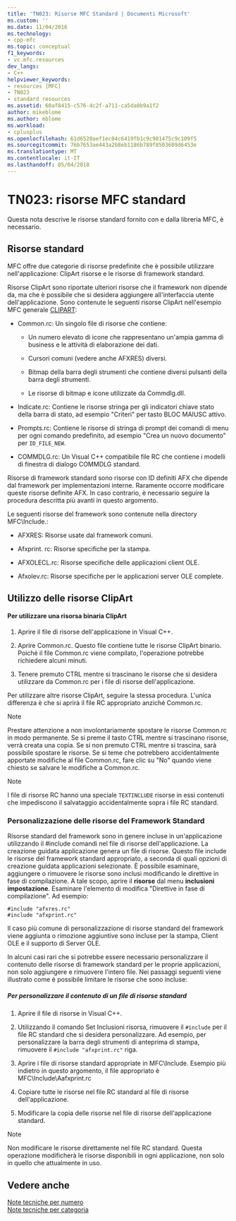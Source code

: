 ```yaml
---
title: 'TN023: Risorse MFC Standard | Documenti Microsoft'
ms.custom: ''
ms.date: 11/04/2016
ms.technology:
- cpp-mfc
ms.topic: conceptual
f1_keywords:
- vc.mfc.resources
dev_langs:
- C++
helpviewer_keywords:
- resources [MFC]
- TN023
- standard resources
ms.assetid: 60af8415-c576-4c2f-a711-ca5da0b9a1f2
author: mikeblome
ms.author: mblome
ms.workload:
- cplusplus
ms.openlocfilehash: 61d6520aef1ec04c6419fb1c9c901475c9c109f5
ms.sourcegitcommit: 76b7653ae443a2b8eb1186b789f8503609d6453e
ms.translationtype: MT
ms.contentlocale: it-IT
ms.lasthandoff: 05/04/2018
---
```

# <a name="tn023-standard-mfc-resources"></a>TN023: risorse MFC standard
Questa nota descrive le risorse standard fornito con e dalla libreria MFC, è necessario.  
  
## <a name="standard-resources"></a>Risorse standard  
 MFC offre due categorie di risorse predefinite che è possibile utilizzare nell'applicazione: ClipArt risorse e le risorse di framework standard.  
  
 Risorse ClipArt sono riportate ulteriori risorse che il framework non dipende da, ma che è possibile che si desidera aggiungere all'interfaccia utente dell'applicazione. Sono contenute le seguenti risorse ClipArt nell'esempio MFC generale [CLIPART](../visual-cpp-samples.md):  
  
-   Common.rc: Un singolo file di risorse che contiene:  
  
    -   Un numero elevato di icone che rappresentano un'ampia gamma di business e le attività di elaborazione dei dati.  
  
    -   Cursori comuni (vedere anche AFXRES) diversi.  
  
    -   Bitmap della barra degli strumenti che contiene diversi pulsanti della barra degli strumenti.  
  
    -   Le risorse di bitmap e icone utilizzate da Commdlg.dll.  
  
-   Indicate.rc: Contiene le risorse stringa per gli indicatori chiave stato della barra di stato, ad esempio "Criteri" per tasto BLOC MAIUSC attivo.  
  
-   Prompts.rc: Contiene le risorse di stringa di prompt dei comandi di menu per ogni comando predefinito, ad esempio "Crea un nuovo documento" per `ID_FILE_NEW`.  
  
-   COMMDLG.rc: Un Visual C++ compatibile file RC che contiene i modelli di finestra di dialogo COMMDLG standard.  
  
 Risorse di framework standard sono risorse con ID definiti AFX che dipende dal framework per implementazioni interne. Raramente occorre modificare queste risorse definite AFX. In caso contrario, è necessario seguire la procedura descritta più avanti in questo argomento.  
  
 Le seguenti risorse del framework sono contenute nella directory MFC\Include.:  
  
-   AFXRES: Risorse usate dal framework comuni.  
  
-   Afxprint. rc: Risorse specifiche per la stampa.  
  
-   AFXOLECL.rc: Risorse specifiche delle applicazioni client OLE.  
  
-   Afxolev.rc: Risorse specifiche per le applicazioni server OLE complete.  
  
## <a name="using-clip-art-resources"></a>Utilizzo delle risorse ClipArt  
  
#### <a name="to-use-a-clip-art-binary-resource"></a>Per utilizzare una risorsa binaria ClipArt  
  
1.  Aprire il file di risorse dell'applicazione in Visual C++.  
  
2.  Aprire Common.rc. Questo file contiene tutte le risorse ClipArt binario. Poiché il file Common.rc viene compilato, l'operazione potrebbe richiedere alcuni minuti.  
  
3.  Tenere premuto CTRL mentre si trascinano le risorse che si desidera utilizzare da Common.rc per i file di risorse dell'applicazione.  
  
 Per utilizzare altre risorse ClipArt, seguire la stessa procedura. L'unica differenza è che si aprirà il file RC appropriato anziché Common.rc.  
  
> [!NOTE]
>  Prestare attenzione a non involontariamente spostare le risorse Common.rc in modo permanente. Se si preme il tasto CTRL mentre si trascinano risorse, verrà creata una copia. Se si non premuto CTRL mentre si trascina, sarà possibile spostare le risorse. Se si teme che potrebbero accidentalmente apportate modifiche al file Common.rc, fare clic su "No" quando viene chiesto se salvare le modifiche a Common.rc.  
  
> [!NOTE]
>  I file di risorse RC hanno una speciale `TEXTINCLUDE` risorse in essi contenuti che impediscono il salvataggio accidentalmente sopra i file RC standard.  
  
### <a name="customizing-standard-framework-resources"></a>Personalizzazione delle risorse del Framework Standard  
 Risorse standard del framework sono in genere incluse in un'applicazione utilizzando il #include comandi nel file di risorse dell'applicazione. La creazione guidata applicazione genera un file di risorse. Questo file include le risorse del framework standard appropriato, a seconda di quali opzioni di creazione guidata applicazioni selezionate. È possibile esaminare, aggiungere o rimuovere le risorse sono inclusi modificando le direttive in fase di compilazione. A tale scopo, aprire il **risorse** dal menu **inclusioni impostazione**. Esaminare l'elemento di modifica "Direttive in fase di compilazione". Ad esempio:  
  
```  
#include "afxres.rc"  
#include "afxprint.rc"  
```  
  
 Il caso più comune di personalizzazione di risorse standard del framework viene aggiunta o rimozione aggiuntive sono incluse per la stampa, Client OLE e il supporto di Server OLE.  
  
 In alcuni casi rari che si potrebbe essere necessario personalizzare il contenuto delle risorse di framework standard per le proprie applicazioni, non solo aggiungere e rimuovere l'intero file. Nei passaggi seguenti viene illustrato come è possibile limitare le risorse che sono incluse:  
  
##### <a name="to-customize-the-contents-of-a-standard-resource-file"></a>Per personalizzare il contenuto di un file di risorse standard  
  
1.  Aprire il file di risorse in Visual C++.  
  
2.  Utilizzando il comando Set Inclusioni risorsa, rimuovere il `#include` per il file RC standard che si desidera personalizzare. Ad esempio, per personalizzare la barra degli strumenti di anteprima di stampa, rimuovere il `#include "afxprint.rc"` riga.  
  
3.  Aprire i file di risorse standard appropriate in MFC\Include. Esempio più indietro in questo argomento, il file appropriato è MFC\Include\Aafxprint.rc  
  
4.  Copiare tutte le risorse nel file RC standard al file di risorse dell'applicazione.  
  
5.  Modificare la copia delle risorse nel file di risorse dell'applicazione standard.  
  
> [!NOTE]
>  Non modificare le risorse direttamente nel file RC standard. Questa operazione modificherà le risorse disponibili in ogni applicazione, non solo in quello che attualmente in uso.  
  
## <a name="see-also"></a>Vedere anche  
 [Note tecniche per numero](../mfc/technical-notes-by-number.md)   
 [Note tecniche per categoria](../mfc/technical-notes-by-category.md)


